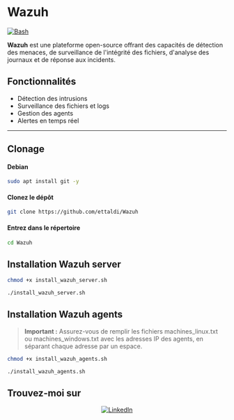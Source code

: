 # **Wazuh**
[![Bash](https://img.shields.io/badge/Bash-5.x-blue?style=for-the-badge&logo=gnubash&logoColor=white)]()


**Wazuh** est une plateforme open-source offrant des capacités de détection des menaces, de surveillance de l'intégrité des fichiers, d'analyse des journaux et de réponse aux incidents.

## **Fonctionnalités**

- Détection des intrusions
- Surveillance des fichiers et logs
- Gestion des agents
- Alertes en temps réel

---

## **Clonage**

#### Debian
```bash
sudo apt install git -y
```

#### Clonez le dépôt
```bash
git clone https://github.com/ettaldi/Wazuh
```

#### Entrez dans le répertoire
```bash
cd Wazuh
```

## **Installation Wazuh server**

```bash
chmod +x install_wazuh_server.sh
```

```bash
./install_wazuh_server.sh
```

## **Installation Wazuh agents**
> **Important :** Assurez-vous de remplir les fichiers machines_linux.txt ou machines_windows.txt avec les adresses IP des agents, en séparant chaque adresse par un espace.
```bash
chmod +x install_wazuh_agents.sh
```
```bash
./install_wazuh_agents.sh
```

## **Trouvez-moi sur**
<div align="center">
<a href="https://www.linkedin.com/in/mohamed-rayan-ettaldi-6b7501244/" target="_blank">
    <img src="https://img.shields.io/badge/LinkedIn-0A66C2?style=for-the-badge&logo=linkedin&logoColor=white" alt="LinkedIn" />
  </a>
</div>

